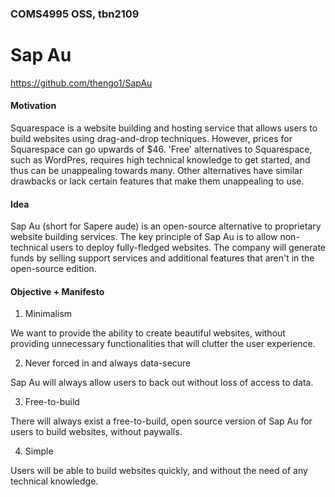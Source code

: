 ### COMS4995 OSS, tbn2109

# Sap Au

https://github.com/thengo1/SapAu

#### Motivation

Squarespace is a website building and hosting service that allows users to build websites using drag-and-drop techniques. However, prices for Squarespace can go upwards of $46. 'Free' alternatives to Squarespace, such as WordPres, requires high technical knowledge to get started, and thus can be unappealing towards many. Other alternatives have similar drawbacks or lack certain features that make them unappealing to use.

#### Idea

Sap Au (short for Sapere aude) is an open-source alternative to proprietary website building services. The key principle of Sap Au is to allow non-technical users to deploy fully-fledged websites. The company will generate funds by selling support services and additional features that aren't in the open-source edition.

#### Objective + Manifesto

1. Minimalism

We want to provide the ability to create beautiful websites, without providing unnecessary functionalities that will clutter the user experience.

2. Never forced in and always data-secure

Sap Au will always allow users to back out  without loss of access to data.

3. Free-to-build

There will always exist a free-to-build, open source version of Sap Au for users to build websites, without paywalls. 

4. Simple

Users will be able to build websites quickly, and without the need of any technical knowledge. 
